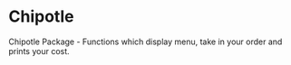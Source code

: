 # Chipotle
Chipotle Package - Functions which display menu, take in your order and prints your cost.
